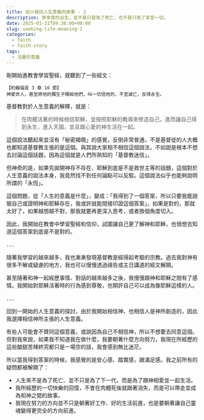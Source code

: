 ```yaml
---
title: 從小尋找人生意義的故事 - 2
description: 原來我的出生，並不是只是為了死亡，也不是只為了享受一切。
date: 2025-01-31T09:30:00+08:00
slug: seeking-life-meaning-2
categories:
  - faith
  - faith-story
tags:
  - 活著的意義
---
```


剛開始進教會學習聖經，就聽到了一些經文：

```
【約翰福音 3 章 16 節】
神愛世人，甚至將他的獨生子賜給他們，叫一切信他的，不至滅亡，反得永生。
```

基督教對於人生意義的解釋，就是：

> 在肉體活著的時候相信耶穌，並按照耶穌的教導來修造自己，進而讓自己得到永生，進入天國，並且跟心愛的神生活在一起。

這個說法聽起來並沒有「秘密揭曉」的感覺，反倒非常普通，不是基督徒的人大概也都知道基督教主張的是這個。與其說大家相不相信這個說法，不如說是根本不想去討論這個話題，因為這個就是人們所熟知的「基督教迷信」。

但神奇的是，如果先拋開神存不存在、耶穌到底是不是救世主等的話題，這個對於人生意義的說法本身，我竟然找不到任何論點可以反駁。這個說法似乎也能夠說明所謂的「永恆」。

這個問題，從「人生的意義是什麼」，變成：「我得到了一個答案，所以只要我能說服自己或證明神和耶穌存在，我或許就能間接印證這個答案」。如果是對的，那就太好了，如果越想越不對，那我就要再更深入思考，或者換個角度切入。

因此，我開始在教會中學習聖經和信仰，試圖讓自己更了解神和耶穌，也很想去知道這個答案到底是不是對的。

．．．

隨著我學習的越來越多，我也漸漸發現基督教是經得起考驗的宗教。過去我對神有很多不解或疑慮的地方，我也可以慢慢透過禱告或主日講道的經文解開。

甚至隨著和神一起經歷事情、對話的越來越多之後，我慢慢跟神和耶穌之間有了感情。我開始對耶穌活著時的行為感到尊敬，也期許自己可以成為像耶穌這樣的人。

．．．

回到一開始的人生意義的探討，由於我開始相信神，也相信人是神所創造的，因此我選擇相信神所主張的人生意義。

有些人可能會不贊同這個意義，或說因為自己不相信神，所以不想要去同意這個。但對我來說，如果我不知道我在做什麼，我要朝著什麼方向努力，我現在所經歷的這些酸甜苦辣終究都只是一場空的話，我會感到無比迷茫。

所以當我得到答案的時候，我感覺的是安心感、踏實感，跟滿足感。我之前所有的疑問都被解開了：

- 人生來不是為了死亡、並不只是為了下一代，而是為了跟神相愛並一起生活。
- 我所經歷的一切快樂的回憶，不會在肉體死後就跟著消失，而是可以帶走並成為和神之間的故事。
- 我現在努力的方向並不只是朝著好工作、好的生活前進，也是要朝著讓自己靈魂變得更完全的方向前進。
